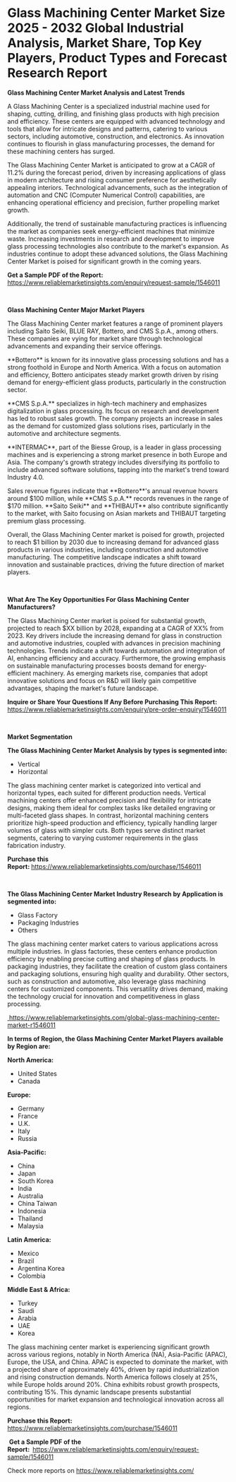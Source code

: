 <p><h1>Glass Machining Center Market Size 2025 - 2032 Global Industrial Analysis, Market Share, Top Key Players, Product Types and Forecast Research Report</h1></p><p><strong>Glass Machining Center Market Analysis and Latest Trends</strong></p>
<p><p>A Glass Machining Center is a specialized industrial machine used for shaping, cutting, drilling, and finishing glass products with high precision and efficiency. These centers are equipped with advanced technology and tools that allow for intricate designs and patterns, catering to various sectors, including automotive, construction, and electronics. As innovation continues to flourish in glass manufacturing processes, the demand for these machining centers has surged.</p><p>The Glass Machining Center Market is anticipated to grow at a CAGR of 11.2% during the forecast period, driven by increasing applications of glass in modern architecture and rising consumer preference for aesthetically appealing interiors. Technological advancements, such as the integration of automation and CNC (Computer Numerical Control) capabilities, are enhancing operational efficiency and precision, further propelling market growth. </p><p>Additionally, the trend of sustainable manufacturing practices is influencing the market as companies seek energy-efficient machines that minimize waste. Increasing investments in research and development to improve glass processing technologies also contribute to the market's expansion. As industries continue to adopt these advanced solutions, the Glass Machining Center Market is poised for significant growth in the coming years.</p></p>
<p><strong>Get a Sample PDF of the Report:&nbsp;</strong> <a href="https://www.reliablemarketinsights.com/enquiry/request-sample/1546011?utm_campaign=2843&utm_medium=2&utm_source=Github&utm_content=ia&utm_term=27022025&utm_id=glass-machining-center">https://www.reliablemarketinsights.com/enquiry/request-sample/1546011</a></p>
<p>&nbsp;</p>
<p><strong>Glass Machining Center Major Market Players</strong></p>
<p><p>The Glass Machining Center market features a range of prominent players including Saito Seiki, BLUE RAY, Bottero, and CMS S.p.A., among others. These companies are vying for market share through technological advancements and expanding their service offerings.</p><p>**Bottero** is known for its innovative glass processing solutions and has a strong foothold in Europe and North America. With a focus on automation and efficiency, Bottero anticipates steady market growth driven by rising demand for energy-efficient glass products, particularly in the construction sector.</p><p>**CMS S.p.A.** specializes in high-tech machinery and emphasizes digitalization in glass processing. Its focus on research and development has led to robust sales growth. The company projects an increase in sales as the demand for customized glass solutions rises, particularly in the automotive and architecture segments.</p><p>**INTERMAC**, part of the Biesse Group, is a leader in glass processing machines and is experiencing a strong market presence in both Europe and Asia. The company's growth strategy includes diversifying its portfolio to include advanced software solutions, tapping into the market's trend toward Industry 4.0.</p><p>Sales revenue figures indicate that **Bottero**'s annual revenue hovers around $100 million, while **CMS S.p.A.** records revenues in the range of $170 million. **Saito Seiki** and **THIBAUT** also contribute significantly to the market, with Saito focusing on Asian markets and THIBAUT targeting premium glass processing. </p><p>Overall, the Glass Machining Center market is poised for growth, projected to reach $1 billion by 2030 due to increasing demand for advanced glass products in various industries, including construction and automotive manufacturing. The competitive landscape indicates a shift toward innovation and sustainable practices, driving the future direction of market players.</p></p>
<p>&nbsp;</p>
<p><strong>What Are The Key Opportunities For Glass Machining Center Manufacturers?</strong></p>
<p><p>The Glass Machining Center market is poised for substantial growth, projected to reach $XX billion by 2028, expanding at a CAGR of XX% from 2023. Key drivers include the increasing demand for glass in construction and automotive industries, coupled with advances in precision machining technologies. Trends indicate a shift towards automation and integration of AI, enhancing efficiency and accuracy. Furthermore, the growing emphasis on sustainable manufacturing processes boosts demand for energy-efficient machinery. As emerging markets rise, companies that adopt innovative solutions and focus on R&D will likely gain competitive advantages, shaping the market's future landscape.</p></p>
<p><strong>Inquire or Share Your Questions If Any Before Purchasing This Report:</strong> <a href="https://www.reliablemarketinsights.com/enquiry/pre-order-enquiry/1546011?utm_campaign=2843&utm_medium=2&utm_source=Github&utm_content=ia&utm_term=27022025&utm_id=glass-machining-center">https://www.reliablemarketinsights.com/enquiry/pre-order-enquiry/1546011</a></p>
<p>&nbsp;</p>
<p><strong>Market Segmentation</strong></p>
<p><strong>The Glass Machining Center Market Analysis by types is segmented into:</strong></p>
<p><ul><li>Vertical</li><li>Horizontal</li></ul></p>
<p><p>The glass machining center market is categorized into vertical and horizontal types, each suited for different production needs. Vertical machining centers offer enhanced precision and flexibility for intricate designs, making them ideal for complex tasks like detailed engraving or multi-faceted glass shapes. In contrast, horizontal machining centers prioritize high-speed production and efficiency, typically handling larger volumes of glass with simpler cuts. Both types serve distinct market segments, catering to varying customer requirements in the glass fabrication industry.</p></p>
<p><strong>Purchase this Report:&nbsp;</strong><a href="https://www.reliablemarketinsights.com/purchase/1546011?utm_campaign=2843&utm_medium=2&utm_source=Github&utm_content=ia&utm_term=27022025&utm_id=glass-machining-center">https://www.reliablemarketinsights.com/purchase/1546011</a></p>
<p>&nbsp;</p>
<p><strong>The Glass Machining Center Market Industry Research by Application is segmented into:</strong></p>
<p><ul><li>Glass Factory</li><li>Packaging Industries</li><li>Others</li></ul></p>
<p><p>The glass machining center market caters to various applications across multiple industries. In glass factories, these centers enhance production efficiency by enabling precise cutting and shaping of glass products. In packaging industries, they facilitate the creation of custom glass containers and packaging solutions, ensuring high quality and durability. Other sectors, such as construction and automotive, also leverage glass machining centers for customized components. This versatility drives demand, making the technology crucial for innovation and competitiveness in glass processing.</p></p>
<p><a href="https://www.reliablemarketinsights.com/global-glass-machining-center-market-r1546011?utm_campaign=2843&utm_medium=2&utm_source=Github&utm_content=ia&utm_term=27022025&utm_id=glass-machining-center">&nbsp;https://www.reliablemarketinsights.com/global-glass-machining-center-market-r1546011</a></p>
<p><strong>In terms of Region, the Glass Machining Center Market Players available by Region are:</strong></p>
<p>
    <p> <strong> North America: </strong>
        <ul>
            <li>United States</li>
            <li>Canada</li>
        </ul>
        </p> 
    <p> <strong> Europe: </strong>
        <ul>
            <li>Germany</li>
            <li>France</li>
            <li>U.K.</li>
            <li>Italy</li>
            <li>Russia</li>
        </ul>
        </p> 
    <p> <strong> Asia-Pacific: </strong>
        <ul>
            <li>China</li>
            <li>Japan</li>
            <li>South Korea</li>
            <li>India</li>
            <li>Australia</li>
            <li>China Taiwan</li>
            <li>Indonesia</li>
            <li>Thailand</li>
            <li>Malaysia</li>
        </ul>
        </p> 
    <p> <strong> Latin America: </strong>
        <ul>
            <li>Mexico</li>
            <li>Brazil</li>
            <li>Argentina Korea</li>
            <li>Colombia</li>
        </ul>
        </p> 
    <p> <strong> Middle East & Africa: </strong>
        <ul>
            <li>Turkey</li>
            <li>Saudi</li>
            <li>Arabia</li>
            <li>UAE</li>
            <li>Korea</li>
        </ul>
    </p>
    </p>
<p><p>The glass machining center market is experiencing significant growth across various regions, notably in North America (NA), Asia-Pacific (APAC), Europe, the USA, and China. APAC is expected to dominate the market, with a projected share of approximately 40%, driven by rapid industrialization and rising construction demands. North America follows closely at 25%, while Europe holds around 20%. China exhibits robust growth prospects, contributing 15%. This dynamic landscape presents substantial opportunities for market expansion and technological innovation across all regions.</p></p>
<p><strong>Purchase this Report: </strong><a href="https://www.reliablemarketinsights.com/purchase/1546011?utm_campaign=2843&utm_medium=2&utm_source=Github&utm_content=ia&utm_term=27022025&utm_id=glass-machining-center">https://www.reliablemarketinsights.com/purchase/1546011</a></p>
<p>&nbsp;<strong>Get a Sample PDF of the Report:&nbsp;&nbsp;</strong><a href="https://www.reliablemarketinsights.com/enquiry/request-sample/1546011?utm_campaign=2843&utm_medium=2&utm_source=Github&utm_content=ia&utm_term=27022025&utm_id=glass-machining-center">https://www.reliablemarketinsights.com/enquiry/request-sample/1546011</a></p>
<p><strong></strong></p>
<p>Check more reports on <a href="https://www.reliablemarketinsights.com/?utm_campaign=2843&utm_medium=2&utm_source=Github&utm_content=ia&utm_term=27022025&utm_id=glass-machining-center">https://www.reliablemarketinsights.com/</a></p>